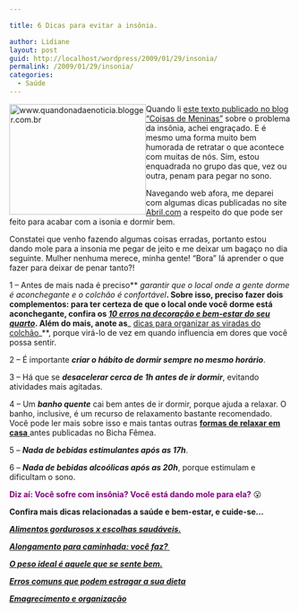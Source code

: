 ```yaml
---

title: 6 Dicas para evitar a insônia.

author: Lidiane
layout: post
guid: http://localhost/wordpress/2009/01/29/insonia/
permalink: /2009/01/29/insonia/
categories:
  - Saúde
---
```

<a href="http://www.trololodemulher.com.br/2009/01/19/dicas-relaxamento/" target="_self"><img style="display: inline; margin-left: 0; margin-right: 0; border-width: 0;" title="www.quandonadaenoticia.blogger.com.br" src="http://www.trololodemulher.com.br/blog/wp-content/uploads/2009/01/insonia-thumb.jpg" border="0" alt="www.quandonadaenoticia.blogger.com.br" width="244" height="197" align="left" /></a>

Quando li [este texto publicado no blog “Coisas de Meninas”](http://coisas-para-meninas.blogspot.com/2009/01/insonia.html)  sobre o problema da insônia, achei engraçado. E é mesmo uma forma muito bem humorada de retratar o que acontece com muitas de nós. Sim, estou enquadrada no grupo das que, vez ou outra, penam para pegar no sono. 

Navegando web afora, me deparei com algumas dicas publicadas no site [Abril.com](http://www.abril.com.br/fotos/dicas-bom-sono/?ft=mulher-quarto-rosa-01g.jpg)  a respeito do que pode ser feito para acabar com a isonia e dormir bem.

Constatei que venho fazendo algumas coisas erradas, portanto estou dando mole para a insonia me pegar de jeito e me deixar um bagaço no dia seguinte. Mulher nenhuma merece, minha gente! “Bora” lá aprender o que fazer para deixar de penar tanto?!

1 – Antes de mais nada é preciso** _garantir que o local onde a gente dorme é aconchegante e o colchão é confortável_**. Sobre isso, preciso fazer dois complementos: para ter certeza de que o local onde você dorme está aconchegante, confira os **_<a href="http://www.trololodemulher.com.br/2009/01/15/os-10-erros-em-seu-quarto/" target="_self">10 erros na decoração e bem-estar do seu quarto</a>_**. Além do mais, anote as**_ <a href="http://www.trololodemulher.com.br/2009/12/15/dica-como-virar-colchao/" target="_self">dicas para organizar as viradas do colchão</a>_**, porque virá-lo de vez em quando influencia em dores que você possa sentir.

2 – É importante **_criar o hábito de dormir sempre no mesmo horário_**.

3 – Há que se **_desacelerar cerca de 1h antes de ir dormir_**, evitando atividades mais agitadas.

4 – Um **_banho quente_** cai bem antes de ir dormir, porque ajuda a relaxar. O banho, inclusive, é um recurso de relaxamento bastante recomendado. Você pode ler mais sobre isso e mais tantas outras <a href="http://www.trololodemulher.com.br/2009/01/19/dicas-relaxamento/" target="_self">**formas de relaxar em casa** </a>antes publicadas no Bicha Fêmea.

5 – **_Nada de bebidas estimulantes após as 17h_**.

6 – **_Nada de bebidas alcoólicas após as 20h_**, porque estimulam e dificultam o sono.

**<span style="color: #800080;">Diz aí: Você sofre com insônia? Você está dando mole para ela?</span>** 😮

**Confira mais dicas relacionadas a saúde e bem-estar, e cuide-se&#8230;**

**_<a href="http://www.trololodemulher.com.br/2010/05/28/escolha-alimentos-saudaveis/" target="_self">Alimentos gordurosos x escolhas saudáveis.</a>_**

**_<a href="http://www.trololodemulher.com.br/2010/03/05/alongamento-caminhada/" target="_self">Alongamento para caminhada: você faz? </a>_**

**_<a href="http://www.trololodemulher.com.br/2010/03/01/bicha-femea-colaboradora-%e2%80%93-luciana-kotaka-2/" target="_self">O peso ideal é aquele que se sente bem.</a>_**

**_<a href="http://www.trololodemulher.com.br/2010/02/02/dieta/" target="_self">Erros comuns que podem estragar a sua dieta</a>_**

**_<a href="http://www.trololodemulher.com.br/2010/01/26/emagrecimento/" target="_self">Emagrecimento e organização</a>_**
